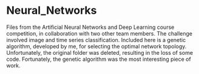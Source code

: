 # Neural_Networks

Files from the Artificial Neural Networks and Deep Learning course competition, in collaboration with two other team members. The challenge involved image and time series classification. Included here is a genetic algorithm, developed by me, for selecting the optimal network topology. Unfortunately, the original folder was deleted, resulting in the loss of some code. Fortunately, the genetic algorithm was the most interesting piece of work.
